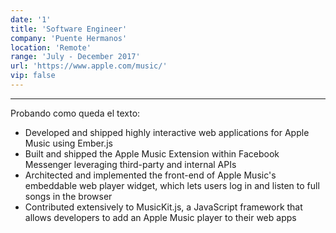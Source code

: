 ```yaml
---
date: '1'
title: 'Software Engineer'
company: 'Puente Hermanos'
location: 'Remote'
range: 'July - December 2017'
url: 'https://www.apple.com/music/'
vip: false
---
```


---

Probando como queda el texto:

- Developed and shipped highly interactive web applications for Apple Music using Ember.js
- Built and shipped the Apple Music Extension within Facebook Messenger leveraging third-party and internal APIs
- Architected and implemented the front-end of Apple Music's embeddable web player widget, which lets users log in and listen to full songs in the browser
- Contributed extensively to MusicKit.js, a JavaScript framework that allows developers to add an Apple Music player to their web apps

